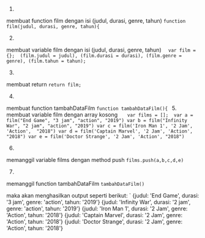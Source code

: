 1.
membuat function film dengan isi (judul, durasi, genre, tahun)
`function film(judul, durasi, genre, tahun){`

2.
membuat variable film dengan isi (judul, durasi, genre, tahun)
`  var film = {}; 
    (film.judul = judul),
    (film.durasi = durasi),
    (film.genre = genre),
    (film.tahun = tahun);`

3.
membuat return
`return film;`

4.
membuat function tambahDataFilm
`function tambahDataFilm(){ `
5.
membuat variable film dengan array kosong
`   var films = []; 
    var a = film("End Game", "3 jam", "action", "2019")
    var b = film("Infinity War", "2 jam", "action", "2019")
    var c = film('Iron Man 1', '2 Jam', 'Action',  "2018")
    var d = film('Captain Marvel', '2 Jam', 'Action',  "2018")
    var e = film('Doctor Strange', '2 Jam', 'Action', "2018")`

6.
memanggil variable films dengan method push
`films.push(a,b,c,d,e) `

7.
memanggil function tambahDataFilm
`tambahDataFilm()`

maka akan menghasilkan output seperti berikut:
` {judul: 'End Game', durasi: '3 jam', genre: 'action', tahun: '2019'}
 {judul: 'Infinity War', durasi: '2 jam', genre: 'action', tahun: '2019'}
 {judul: 'Iron Man 1', durasi: '2 Jam', genre: 'Action', tahun: '2018'}
 {judul: 'Captain Marvel', durasi: '2 Jam', genre: 'Action', tahun: '2018'}
 {judul: 'Doctor Strange', durasi: '2 Jam', genre: 'Action', tahun: '2018'}